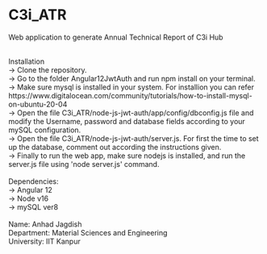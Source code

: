 # C3i_ATR
Web application to generate Annual Technical Report of C3i Hub

<br>
Installation<br>
-> Clone the repository.<br>
-> Go to the folder Angular12JwtAuth and run npm install on your terminal.<br>
-> Make sure mysql is installed in your system. For installion you can refer https://www.digitalocean.com/community/tutorials/how-to-install-mysql-on-ubuntu-20-04<br>
-> Open the file C3i_ATR/node-js-jwt-auth/app/config/dbconfig.js file and modify the Username, password and database fields according to your mySQL configuration.<br>
-> Open the file C3i_ATR/node-js-jwt-auth/server.js. For first the time to set up the database, comment out according the instructions given.<br>
-> Finally to run the web app, make sure nodejs is installed, and run the server.js file using 'node server.js' command.<br>
<br>
Dependencies:<br>
-> Angular 12<br>
-> Node v16<br>
-> mySQL ver8<br><br>
Name: Anhad Jagdish<br>
Department: Material Sciences and Engineering<br>
University: IIT Kanpur<br>
